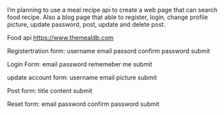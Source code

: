 I’m planning to use a meal recipe api to create a web page that can search food recipe.
Also a blog page that able to register, login, change profile picture, update password, post, update and delete post.

Food api
https://www.themealdb.com

Registertration form:
username
email
passord
confirm password
submit

Login Form:
email
password
rememeber me
submit

update account form:
username
email
picture
submit

Post form:
title
content
submit

Reset form:
email
password
confirm password
submit

